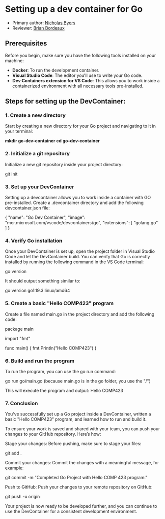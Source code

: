 # Setting up a dev container for Go

* Primary author: [Nicholas Byers](https://github.com/nicbyers)
* Reviewer: [Brian Bordeaux](https://github.com/bbounc)

## Prerequisites
Before you begin, make sure you have the following tools installed on your machine:
- **Docker**: To run the development container.
- **Visual Studio Code**: The editor you'll use to write your Go code.
- **Dev Containers extension for VS Code**: This allows you to work inside a containerized environment with all necessary tools pre-installed.

## Steps for setting up the DevContainer:

### 1. **Create a new directory**
Start by creating a new directory for your Go project and navigating to it in your terminal:

**mkdir go-dev-container**
**cd go-dev-container**

### 2. **Initialize a git repository**
Initialize a new git repository inside your project directory:

git init

### 3. **Set up your DevContainer**
Setting up a devcontainer allows you to work inside a container with GO pre-installed. Create a .devcontainer directory and add the following devcontainer.json file: 

{
  "name": "Go Dev Container",
  "image": "mcr.microsoft.com/vscode/devcontainers/go",
  "extensions": [
    "golang.go"
  ]
}

### 4. **Verify Go installation**
Once your DevContainer is set up, open the project folder in Visual Studio Code and let the DevContainer build. You can verify that Go is correctly installed by running the following command in the VS Code terminal:

go version 

It should output something similar to:

go version go1.19.3 linux/amd64


### 5. **Create a basic "Hello COMP423" program**
Create a file named main.go in the project directory and add the following code: 

package main

import "fmt"

func main() {
    fmt.Println("Hello COMP423")
}

### 6. **Build and run the program**
To run the program, you can use the go run command:

go run go/main.go (because main.go is in the go folder, you use the "/")

This will execute the program and output:
Hello COMP423

### 7. **Conclusion**
You've successfully set up a Go project inside a DevContainer, written a basic "Hello COMP423" program, and learned how to run and build it.

To ensure your work is saved and shared with your team, you can push your changes to your GitHub repository. Here’s how:

Stage your changes: Before pushing, make sure to stage your files:

  git add .

Commit your changes: Commit the changes with a meaningful message, for example:

  git commit -m "Completed Go Project with Hello COMP 423 program."

Push to GitHub: Push your changes to your remote repository on GitHub:

  git push -u origin <meaningful-name>


Your project is now ready to be developed further, and you can continue to use the DevContainer for a consistent development environment.